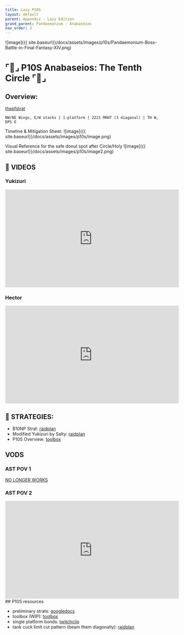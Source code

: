 ```yaml
---
title: Lazy P10S
layout: default
parent: Appendix - Lazy Edition
grand_parent: Pandaemonium - Anabaseios
nav_order: 3
---
```


![image]({{ site.baseurl}}/docs/assets/images/p10s/Pandaemonium-Boss-Battle-in-Final-Fantasy-XIV.png)

# ⌜💎⌟ P10S Anabaseios: The Tenth Circle ⌜💎⌟

## Overview:

[thepfstrat](https://www.thepfstrat.com/p10s)

```
NW/NE Wings, E/W stacks | 1-platform | 2221 MRHT (3 diagonal) | TH W, DPS E

```

Timeline & Mitigation Sheet:
![image]({{ site.baseurl}}/docs/assets/images/p10s/image.png)

Visual Reference for the safe donut spot after Circle/Holy
![image]({{ site.baseurl}}/docs/assets/images/p10s/image2.png)

## 🎦 VIDEOS

### Yukizuri

<iframe width="560" height="315" src="https://www.youtube.com/embed/JIgQmbtptvY?si=gd5DMWtamYvsxcVa" title="YouTube video player" frameborder="0" allow="accelerometer; autoplay; clipboard-write; encrypted-media; gyroscope; picture-in-picture; web-share" allowfullscreen></iframe>

### Hector

<iframe width="560" height="315" src="https://www.youtube.com/embed/qwQoAAl9qsM?si=7As2zB8uy7hNQ2qk" title="YouTube video player" frameborder="0" allow="accelerometer; autoplay; clipboard-write; encrypted-media; gyroscope; picture-in-picture; web-share" allowfullscreen></iframe>

## 📌 STRATEGIES:

- B10NP Strat: [raidplan](https://raidplan.io/plan/p1GAzp_0us7jf-dy)
- Modified Yukizuri by Salty: [raidplan](https://raidplan.io/plan/uZRELL4pZG2_TOe0)
- P10S Overview: [toolbox](https://ff14.toolboxgaming.space/?id=261787819435861&preview=1****)

## VODS

### AST POV 1

[NO LONGER WORKS](https://www.youtube.com/watch?v=FZjjmCIhN04)

### AST POV 2

<iframe width="560" height="315" src="https://www.youtube.com/embed/IMWBZ87qW_w?si=PkWhdvs4PYiO1XzD" title="YouTube video player" frameborder="0" allow="accelerometer; autoplay; clipboard-write; encrypted-media; gyroscope; picture-in-picture; web-share" allowfullscreen></iframe>
## P10S resources

- preliminary strats: [googledocs](https://docs.google.com/document/d/1DB60JaxaB0-kTphI4gOuEduRQ5jqUMHfJIqCD528tP8/edit)
- toolbox (WIP): [toolbox](https://ff14.toolboxgaming.space/?id=261787819435861&preview=1)
- single platform bonds: [twitchclip](https://clips.twitch.tv/SlickSaltyChickenDatSheffy-cKaZB3AMN5rXD86V)
- tank cuck limit cut pattern (beam them diagonally): [raidplan](https://youtube.com/clip/Ugkxa3XMkpteeFjUCn-NPaGIxJhGjzQP_ngD)
